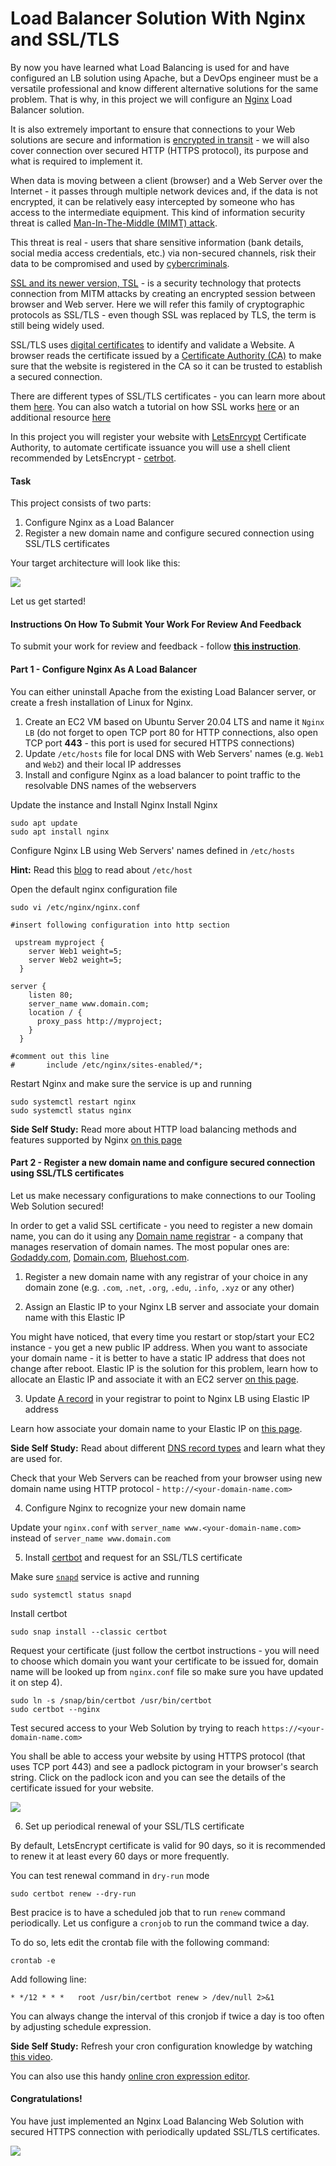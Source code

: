Load Balancer Solution With Nginx and SSL/TLS
=====================================

By now you have learned what Load Balancing is used for and have configured an LB solution using Apache, but a DevOps engineer must be a versatile professional and know different alternative solutions for the same problem. That is why, in this project we will configure an [Nginx](https://www.nginx.com) Load Balancer solution.

It is also extremely important to ensure that connections to your Web solutions are secure and information is [encrypted in transit](https://security.berkeley.edu/data-encryption-transit-guideline) - we will also cover connection over secured HTTP (HTTPS protocol), its purpose and what is required to implement it. 

When data is moving between a client (browser) and a Web Server over the Internet - it passes through multiple network devices and, if the data is not encrypted, it can be relatively easy intercepted by someone who has access to the intermediate equipment. This kind of information security threat is called [Man-In-The-Middle (MIMT) attack](https://en.wikipedia.org/wiki/Man-in-the-middle_attack). 

This threat is real - users that share sensitive information (bank details, social media access credentials, etc.) via non-secured channels, risk their data to be compromised and used by [cybercriminals](https://www.trendmicro.com/vinfo/us/security/definition/cybercriminals).

[SSL and its newer version, TSL](https://en.wikipedia.org/wiki/Secure_Sockets_Layer) - is a security technology that protects connection from MITM attacks by creating an encrypted session between browser and Web server. Here we will refer this family of cryptographic protocols as SSL/TLS - even though SSL was replaced by TLS, the term is still being widely used.

SSL/TLS uses [digital certificates](https://en.wikipedia.org/wiki/Public_key_certificate) to identify and validate a Website. A browser reads the certificate issued by a [Certificate Authority (CA)](https://en.wikipedia.org/wiki/Certificate_authority) to make sure that the website is registered in the CA so it can be trusted to establish a secured connection.

There are different types of SSL/TLS certificates - you can learn more about them [here](https://blog.hubspot.com/marketing/what-is-ssl). You can also watch a tutorial on how SSL works [here](https://youtu.be/T4Df5_cojAs) or an additional resource [here](https://youtu.be/SJJmoDZ3il8)

In this project you will register your website with [LetsEnrcypt](https://letsencrypt.org) Certificate Authority, to automate certificate issuance you will use a shell client recommended by LetsEncrypt - [cetrbot](https://certbot.eff.org).

#### Task

This project consists of two parts:

1. Configure Nginx as a Load Balancer
2. Register a new domain name and configure secured connection using SSL/TLS certificates

Your target architecture will look like this:

![](./images/nginx_lb.png)

Let us get started!

#### Instructions On How To Submit Your Work For Review And Feedback

To submit your work for review and feedback - follow [**this instruction**](https://starter-pbl.darey.io/en/latest/submission.html).

#### Part 1 - Configure Nginx As A Load Balancer

You can either uninstall Apache from the existing Load Balancer server, or create a fresh installation of Linux for Nginx.

1. Create an EC2 VM based on Ubuntu Server 20.04 LTS and name it `Nginx LB` (do not forget to open TCP port 80 for HTTP connections, also open TCP port **443** - this port is used for secured HTTPS connections)
2. Update `/etc/hosts` file for local DNS with Web Servers' names (e.g. `Web1` and `Web2`) and their local IP addresses
4. Install and configure Nginx as a load balancer to point traffic to the resolvable DNS names of the webservers

Update the instance and Install Nginx Install Nginx

```
sudo apt update
sudo apt install nginx
```

Configure Nginx LB using Web Servers' names defined in `/etc/hosts`

**Hint:** Read this [blog](https://linuxize.com/post/how-to-edit-your-hosts-file/) to read about `/etc/host`


Open the default nginx configuration file

`sudo vi /etc/nginx/nginx.conf`

```
#insert following configuration into http section

 upstream myproject {
    server Web1 weight=5;
    server Web2 weight=5;
  }

server {
    listen 80;
    server_name www.domain.com;
    location / {
      proxy_pass http://myproject;
    }
  }

#comment out this line
#       include /etc/nginx/sites-enabled/*;

```

Restart Nginx and make sure the service is up and running

```
sudo systemctl restart nginx
sudo systemctl status nginx
```

**Side Self Study:** Read more about HTTP load balancing methods and features supported by Nginx [on this page](https://docs.nginx.com/nginx/admin-guide/load-balancer/http-load-balancer/)

#### Part 2 - Register a new domain name and configure secured connection using SSL/TLS certificates

Let us make necessary configurations to make connections to our Tooling Web Solution secured!

In order to get a valid SSL certificate - you need to register a new domain name, you can do it using any [Domain name registrar](https://en.wikipedia.org/wiki/Domain_name_registrar) - a company that manages reservation of domain names. The most popular ones are: [Godaddy.com](https://godaddy.com/), [Domain.com](https://www.domain.com), [Bluehost.com](https://www.bluehost.com/).

1. Register a new domain name with any registrar of your choice in any domain zone (e.g. `.com`, `.net`, `.org`, `.edu`, `.info`, `.xyz` or any other)

2. Assign an Elastic IP to your Nginx LB server and associate your domain name with this Elastic IP

You might have noticed, that every time you restart or stop/start your EC2 instance - you get a new public IP address. When you want to associate your domain name - it is better to have a static IP address that does not change after reboot. Elastic IP is the solution for this problem, learn how to allocate an Elastic IP and associate it with an EC2 server [on this page](https://docs.aws.amazon.com/AWSEC2/latest/UserGuide/elastic-ip-addresses-eip.html).

3. Update [A record](https://www.cloudflare.com/learning/dns/dns-records/dns-a-record/) in your registrar to point to Nginx LB using Elastic IP address

Learn how associate your domain name to your Elastic IP on [this page](https://medium.com/progress-on-ios-development/connecting-an-ec2-instance-with-a-godaddy-domain-e74ff190c233).

**Side Self Study:** Read about different [DNS record types](https://www.cloudflare.com/learning/dns/dns-records/) and learn what they are used for.

Check that your Web Servers can be reached from your browser using new domain name using HTTP protocol - `http://<your-domain-name.com>`

4. Configure Nginx to recognize your new domain name 

Update your `nginx.conf` with `server_name www.<your-domain-name.com>` instead of `server_name www.domain.com`

5. Install [certbot](https://certbot.eff.org) and request for an SSL/TLS certificate

Make sure [`snapd`](https://snapcraft.io/snapd) service is active and running

```
sudo systemctl status snapd
```

Install certbot

```
sudo snap install --classic certbot
```

Request your certificate (just follow the certbot instructions - you will need to choose which domain you want your certificate to be issued for, domain name will be looked up from `nginx.conf` file so make sure you have updated it on step 4).

```
sudo ln -s /snap/bin/certbot /usr/bin/certbot
sudo certbot --nginx
```

Test secured access to your Web Solution by trying to reach `https://<your-domain-name.com>`

You shall be able to access your website by using HTTPS protocol (that uses TCP port 443) and see a padlock pictogram in your browser's search string.
Click on the padlock icon and you can see the details of the certificate issued for your website.

![](./images/cert_details.png)

6. Set up periodical renewal of your SSL/TLS certificate

By default, LetsEncrypt certificate is valid for 90 days, so it is recommended to renew it at least every 60 days or more frequently.

You can test renewal command in `dry-run` mode

```
sudo certbot renew --dry-run
```

Best pracice is to have a scheduled job that to run `renew` command periodically. Let us configure a `cronjob` to run the command twice a day.

To do so, lets edit the crontab file with the following command:

```
crontab -e
```

Add following line:

```
* */12 * * *   root /usr/bin/certbot renew > /dev/null 2>&1
```

You can always change the interval of this cronjob if twice a day is too often by adjusting schedule expression. 

**Side Self Study:** Refresh your cron configuration knowledge by watching [this video](https://youtu.be/4g1i0ylvx3A).

You can also use this handy [online cron expression editor](https://crontab.guru).

#### Congratulations! 

You have just implemented an Nginx Load Balancing Web Solution with secured HTTPS connection with periodically updated SSL/TLS certificates.

![](./images/well_done_10.png)

